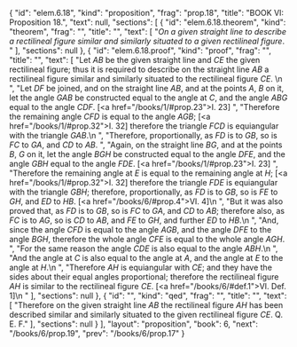 {
  "id": "elem.6.18",
  "kind": "proposition",
  "frag": "prop.18",
  "title": "BOOK VI: Proposition 18.",
  "text": null,
  "sections": [
    {
      "id": "elem.6.18.theorem",
      "kind": "theorem",
      "frag": "",
      "title": "",
      "text": [
        "<var>On a given straight line to describe a rectilineal figure similar and similarly situated to a given rectilineal figure</var>. "
      ],
      "sections": null
    },
    {
      "id": "elem.6.18.proof",
      "kind": "proof",
      "frag": "",
      "title": "",
      "text": [
        "Let <var>AB</var> be the given straight line and <var>CE</var> the given rectilineal figure; thus it is required to describe on the straight line <var>AB</var> a rectilineal figure similar and similarly situated to the rectilineal figure <var>CE</var>. \n      ",
        "Let <var>DF</var> be joined, and on the straight line <var>AB</var>, and at the points <var>A</var>, <var>B</var> on it, let the angle <var>GAB</var> be constructed equal to the angle at <var>C</var>, and the angle <var>ABG</var> equal to the angle <var>CDF</var>. [<a href=\"/books/1/#prop.23\">I. 23</a>] ",
        "Therefore the remaining angle <var>CFD</var> is equal to the angle <var>AGB</var>; [<a href=\"/books/1/#prop.32\">I. 32</a>] therefore the triangle <var>FCD</var> is equiangular with the triangle <var>GAB</var>.\n      ",
        "Therefore, proportionally, as <var>FD</var> is to <var>GB</var>, so is <var>FC</var> to <var>GA</var>, and <var>CD</var> to <var>AB</var>. ",
        "Again, on the straight line <var>BG</var>, and at the points <var>B</var>, <var>G</var> on it, let the angle <var>BGH</var> be constructed equal to the angle <var>DFE</var>, and the angle <var>GBH</var> equal to the angle <var>FDE</var>. [<a href=\"/books/1/#prop.23\">I. 23</a>] ",
        "Therefore the remaining angle at <var>E</var> is equal to the remaining angle at <var>H</var>; [<a href=\"/books/1/#prop.32\">I. 32</a>] therefore the triangle <var>FDE</var> is equiangular with the triangle <var>GBH</var>; therefore, proportionally, as <var>FD</var> is to <var>GB</var>, so is <var>FE</var> to <var>GH</var>, and <var>ED</var> to <var>HB</var>. [<a href=\"/books/6/#prop.4\">VI. 4</a>]\n      ",
        "But it was also proved that, as <var>FD</var> is to <var>GB</var>, so is <var>FC</var> to <var>GA</var>, and <var>CD</var> to <var>AB</var>; therefore also, as <var>FC</var> is to <var>AG</var>, so is <var>CD</var> to <var>AB</var>, and <var>FE</var> to <var>GH</var>, and further <var>ED</var> to <var>HB</var>.\n      ",
        "And, since the angle <var>CFD</var> is equal to the angle <var>AGB</var>, and the angle <var>DFE</var> to the angle <var>BGH</var>, therefore the whole angle <var>CFE</var> is equal to the whole angle <var>AGH</var>. ",
        "For the same reason the angle <var>CDE</var> is also equal to the angle <var>ABH</var>.\n      ",
        "And the angle at <var>C</var> is also equal to the angle at <var>A</var>, and the angle at <var>E</var> to the angle at <var>H</var>.\n      ",
        "Therefore <var>AH</var> is equiangular with <var>CE</var>; and they have the sides about their equal angles proportional; therefore the rectilineal figure <var>AH</var> is similar to the rectilineal figure <var>CE</var>. [<a href=\"/books/6/#def.1\">VI. Def. 1</a>]\n      "
      ],
      "sections": null
    },
    {
      "id": "",
      "kind": "qed",
      "frag": "",
      "title": "",
      "text": [
        "Therefore on the given straight line <var>AB</var> the rectilineal figure <var>AH</var> has been described similar and similarly situated to the given rectilineal figure <var>CE</var>. Q. E. F."
      ],
      "sections": null
    }
  ],
  "layout": "proposition",
  "book": 6,
  "next": "/books/6/prop.19",
  "prev": "/books/6/prop.17"
}
